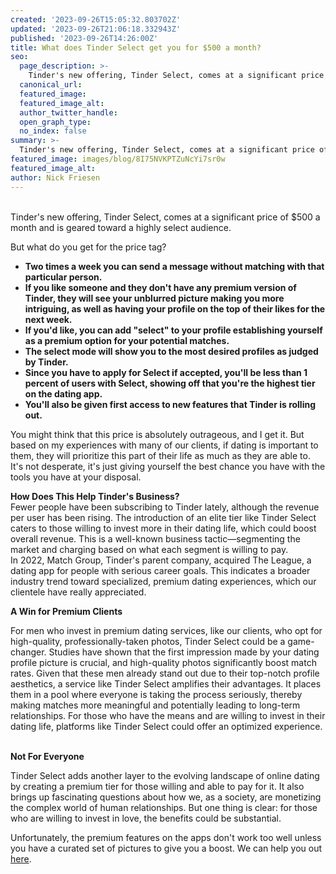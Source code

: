 ```yaml
---
created: '2023-09-26T15:05:32.803702Z'
updated: '2023-09-26T21:06:18.332943Z'
published: '2023-09-26T14:26:00Z'
title: What does Tinder Select get you for $500 a month?
seo:
  page_description: >-
    Tinder's new offering, Tinder Select, comes at a significant price of $500 a month and is geared toward a highly select audience. Two times
  canonical_url:
  featured_image:
  featured_image_alt:
  author_twitter_handle:
  open_graph_type:
  no_index: false
summary: >-
  Tinder's new offering, Tinder Select, comes at a significant price of $500 a month and is geared toward a highly select audience. Two times a week you can send a message without matching with that particular person. If you like someone and they don't have any premium version of Tinder, ...
featured_image: images/blog/8I75NVKPTZuNcYi7sr0w
featured_image_alt:
author: Nick Friesen
---
```


<p><br>Tinder's new offering, Tinder Select, comes at a significant price of $500 a month and is geared toward a highly select audience.&nbsp;</p>
<p>But what do you get for the price tag?&nbsp;</p>
<ul style="list-style-type: disc;">
<li><strong>Two times a week you can send a message without matching with that particular person.</strong></li>
<li><strong>If you like someone and they don't have any premium version of Tinder, they will see your unblurred picture making you more intriguing, as well as having your profile on the top of their likes for the next week.&nbsp;</strong><strong></strong></li>
<li><strong>If you'd like, you can add "select" to your profile establishing yourself as a premium option for your potential matches.</strong></li>
<li><strong>The select mode will show you to the most desired profiles as judged by Tinder.</strong></li>
<li><strong>Since you have to apply for Select if accepted, you'll be less than 1 percent of users with Select, showing off that you're the highest tier on the dating app.</strong></li>
<li><strong>You'll also be given first access to new features that Tinder is rolling out.&nbsp;</strong></li>
</ul>
<p>You might think that this price is absolutely outrageous, and I get it. But based on my experiences with many of our clients, if dating is important to them, they will prioritize this part of their life as much as they are able to. It's not desperate, it's just giving yourself the best chance you have with the tools you have at your disposal.&nbsp;&nbsp;</p>
<p><strong>How Does This Help Tinder's Business?</strong><br>Fewer people have been subscribing to Tinder lately, although the revenue per user has been rising. The introduction of an elite tier like Tinder Select caters to those willing to invest more in their dating life, which could boost overall revenue. This is a well-known business tactic&mdash;segmenting the market and charging based on what each segment is willing to pay.<br>In 2022, Match Group, Tinder's parent company, acquired The League, a dating app for people with serious career goals. This indicates a broader industry trend toward specialized, premium dating experiences, which our clientele have really appreciated.</p>
<p><strong>A Win for Premium Clients</strong></p>
<p>For men who invest in premium dating services, like our clients, who opt for high-quality, professionally-taken photos, Tinder Select could be a game-changer. Studies have shown that the first impression made by your dating profile picture is crucial, and high-quality photos significantly boost match rates. Given that these men already stand out due to their top-notch profile aesthetics, a service like Tinder Select amplifies their advantages. It places them in a pool where everyone is taking the process seriously, thereby making matches more meaningful and potentially leading to long-term relationships. For those who have the means and are willing to invest in their dating life, platforms like Tinder Select could offer an optimized experience.<br><br></p>
<p><strong>Not For Everyone</strong></p>
<p>Tinder Select adds another layer to the evolving landscape of online dating by creating a premium tier for those willing and able to pay for it. It also brings up fascinating questions about how we, as a society, are monetizing the complex world of human relationships. But one thing is clear: for those who are willing to invest in love, the benefits could be substantial.</p>
<p>Unfortunately, the premium features on the apps don't work too well unless you have a curated set of pictures to give you a boost. We can help you out <a href="https://thematchartist.com/online-dating-photographer-near-me/" rel="follow">here</a>.</p>
<form action="https://www.getdrip.com/forms/241985245/submissions" method="post" data-drip-embedded-form="241985245" id="drip-ef-241985245"></form>
